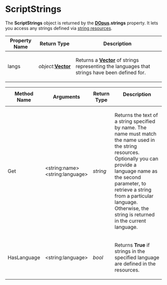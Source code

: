 # ScriptStrings

The **ScriptStrings** object is returned by the **[DOpus](dopus.md).strings** property. It lets you access any strings defined via [string resources](/Manual/scripting/resources/string_resources.md).  

<table>
<thead><tr><th>
Property Name</th><th>
Return Type</th><th>
Description
</th></tr></thead><tbody><tr><td>
langs</td><td>

*object:***[Vector](vector.md)**</td><td>

Returns a **[Vector](vector.md)** of strings representing the languages that strings have been defined for.
</td></tr></tbody>
</table>

<table>
<thead><tr><th>
Method Name</th><th>

**Arguments**</th><th>
Return Type</th><th>
Description
</th></tr></thead><tbody><tr><td>
Get</td><td>

\<string:name\>  
\<string:language\></td><td>

*string*</td><td>

Returns the text of a string specified by name. The name must match the name used in the string resources.  
Optionally you can provide a language name as the second parameter, to retrieve a string from a particular language. Otherwise, the string is returned in the current language.
</td></tr><tr><td>
HasLanguage</td><td>

\<string:language\></td><td>

*bool*</td><td>

Returns **True** if strings in the specified language are defined in the resources.
</td></tr></tbody>
</table>

